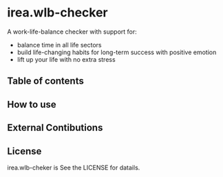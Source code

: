 # irea.wlb-checker

A work-life-balance checker with support for:

- balance time in all life sectors
- build life-changing habits for long-term success with positive emotion
- lift up your life with no extra stress

## Table of contents

## How to use

## External Contibutions

## License

irea.wlb-cheker is See the LICENSE for datails.
